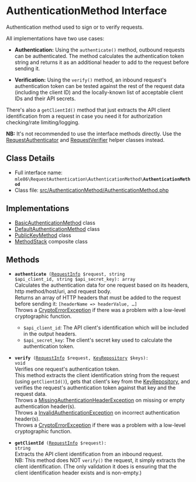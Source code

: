# AuthenticationMethod Interface

Authentication method used to sign or to verify requests.

All implementations have two use cases:

 - **Authentication:**
   Using the `authenticate()` method,
   outbound requests can be authenticated.
   The method calculates the authentication token string
   and returns it as an additional header to add to the request before sending it.

 - **Verification:**
   Using the `verify()` method,
   an inbound request's authentication token
   can be tested against the rest of the request data (including the client ID)
   and the locally-known list of acceptable client IDs and their API secrets.

There's also a `getClientId()` method that just extracts the API client identification from a request
in case you need it for authorization checking/rate limiting/logging.

**NB:**
 It's not recommended to use the interface methods directly.
 Use the [RequestAuthenticator] and [RequestVerifier] helper classes instead.

[Exceptions]: Exceptions.md
[AuthenticationMethod]: Class_AuthenticationMethod.md
[RequestAuthenticator]: Class_RequestAuthenticator.md
[RequestVerifier]: Class_RequestVerifier.md
[RequestInfo]: Class_RequestInfo.md
[KeyRepository]: Class_KeyRepository.md
[BasicAuthenticationMethod]: Class_BasicAuthenticationMethod.md
[DefaultAuthenticationMethod]: Class_DefaultAuthenticationMethod.md
[PublicKeyMethod]: Class_PublicKeyMethod.md
[MethodStack]: Class_MethodStack.md


## Class Details

* Full interface name: <code>mle86\\RequestAuthentication\\AuthenticationMethod\\<b>AuthenticationMethod</b></code>
* Class file: [src/AuthenticationMethod/AuthenticationMethod.php](../src/AuthenticationMethod/AuthenticationMethod.php)


## Implementations

* [BasicAuthenticationMethod] class
* [DefaultAuthenticationMethod] class
* [PublicKeyMethod] class
* [MethodStack] composite class


## Methods

* <code><b>authenticate</b> ([RequestInfo] $request, string $api\_client\_id, string $api\_secret\_key): array</code>  
    Calculates the authentication data for one request
    based on its headers, http method/host/uri, and request body.  
	Returns an array of HTTP headers that must be added to the request before sending it:
	  `[headerName => headerValue, …]`  
	Throws a [CryptoErrorException][Exceptions] if there was a problem with a low-level cryptographic function.
	* `$api_client_id`: The API client's identification which will be included in the output headers.
	* `$api_secret_key`: The client's secret key used to calculate the authentication token.

* <code><b>verify</b> ([RequestInfo] $request, [KeyRepository] $keys): void</code>  
	Verifies one request's authentication token.  
    This method extracts the client identification string from the request (using `getClientId()`),
    gets that client's key from the [KeyRepository],
    and verifies the request's authentication token
    against that key and the request data.  
	Throws a [MissingAuthenticationHeaderException][Exceptions] on missing or empty authentication header(s).  
	Throws a [InvalidAuthenticationException][Exceptions] on incorrect authentication header(s).  
	Throws a [CryptoErrorException][Exceptions] if there was a problem with a low-level cryptographic function.

* <code><b>getClientId</b> ([RequestInfo] $request): string</code>  
	Extracts the API client identification from an inbound request.  
	NB: This method does NOT `verify()` the request, it simply extracts the client identification.
	(The only validation it does is ensuring that the client identification header exists and is non-empty.)

